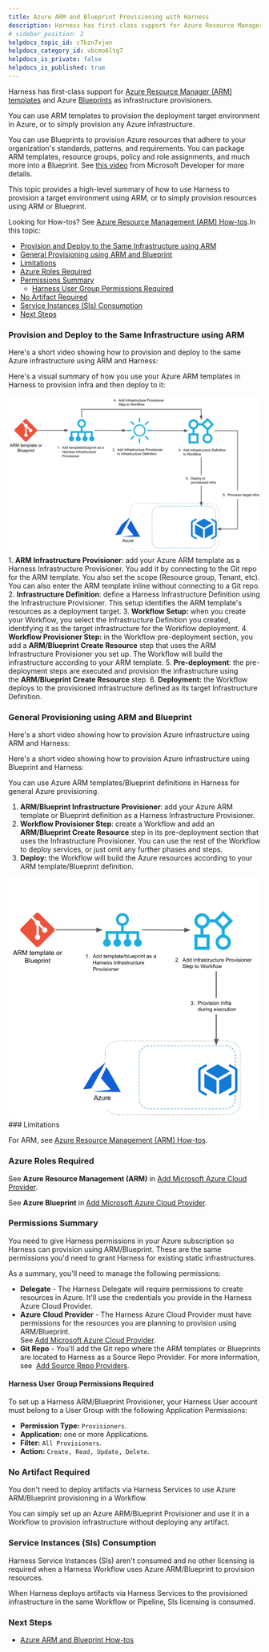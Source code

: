 ```yaml
---
title: Azure ARM and Blueprint Provisioning with Harness
description: Harness has first-class support for Azure Resource Manager (ARM) templates and Azure Blueprints as infrastructure provisioners. You can use ARM templates to provision the deployment target environmen…
# sidebar_position: 2
helpdocs_topic_id: c7bzn7vjwn
helpdocs_category_id: vbcmo6ltg7
helpdocs_is_private: false
helpdocs_is_published: true
---
```


Harness has first-class support for [Azure Resource Manager (ARM) templates](https://docs.microsoft.com/en-us/azure/azure-resource-manager/templates/overview) and Azure [Blueprints](https://docs.microsoft.com/en-us/azure/governance/blueprints/overview) as infrastructure provisioners.

You can use ARM templates to provision the deployment target environment in Azure, or to simply provision any Azure infrastructure.

You can use Blueprints to provision Azure resources that adhere to your organization's standards, patterns, and requirements. You can package ARM templates, resource groups, policy and role assignments, and much more into a Blueprint. See [this video](https://www.youtube.com/watch?v=cQ9D-d6KkMY) from Microsoft Developer for more details.

This topic provides a high-level summary of how to use Harness to provision a target environment using ARM, or to simply provision resources using ARM or Blueprint.

Looking for How-tos? See [Azure Resource Management (ARM) How-tos](/article/qhnnq1mks3-azure-arm-and-blueprint-how-tos).In this topic:

* [Provision and Deploy to the Same Infrastructure using ARM](https://docs.harness.io/article/c7bzn7vjwn-azure-arm-and-blueprint-provision-with-harness#provision_and_deploy_to_the_same_infrastructure_using_arm)
* [General Provisioning using ARM and Blueprint](https://docs.harness.io/article/c7bzn7vjwn-azure-arm-and-blueprint-provision-with-harness#general_provisioning_using_arm_and_blueprint)
* [Limitations](https://docs.harness.io/article/c7bzn7vjwn-azure-arm-and-blueprint-provision-with-harness#limitations)
* [Azure Roles Required](https://docs.harness.io/article/c7bzn7vjwn-azure-arm-and-blueprint-provision-with-harness#azure_roles_required)
* [Permissions Summary](https://docs.harness.io/article/c7bzn7vjwn-azure-arm-and-blueprint-provision-with-harness#permissions_summary)
	+ [Harness User Group Permissions Required](https://docs.harness.io/article/c7bzn7vjwn-azure-arm-and-blueprint-provision-with-harness#harness_user_group_permissions_required)
* [No Artifact Required](https://docs.harness.io/article/c7bzn7vjwn-azure-arm-and-blueprint-provision-with-harness#no_artifact_required)
* [Service Instances (SIs) Consumption](https://docs.harness.io/article/c7bzn7vjwn-azure-arm-and-blueprint-provision-with-harness#service_instances_s_is_consumption)
* [Next Steps](https://docs.harness.io/article/c7bzn7vjwn-azure-arm-and-blueprint-provision-with-harness#next_steps)

### Provision and Deploy to the Same Infrastructure using ARM

Here's a short video showing how to provision and deploy to the same Azure infrastructure using ARM and Harness:

Here's a visual summary of how you use your Azure ARM templates in Harness to provision infra and then deploy to it:

![](./static/azure-arm-and-blueprint-provision-with-harness-19.png)1. **ARM Infrastructure Provisioner**: add your Azure ARM template as a Harness Infrastructure Provisioner. You add it by connecting to the Git repo for the ARM template. You also set the scope (Resource group, Tenant, etc). You can also enter the ARM template inline without connecting to a Git repo.
2. **​Infrastructure Definition**: define a Harness Infrastructure Definition using the Infrastructure Provisioner. This setup identifies the ARM template's resources as a deployment target.
3. **Workflow Setup:** when you create your Workflow, you select the Infrastructure Definition you created, identifying it as the target infrastructure for the Workflow deployment.
4. **Workflow Provisioner Step:** in the Workflow pre-deployment section, you add a **ARM/Blueprint Create Resource** step that uses the ARM Infrastructure Provisioner you set up. The Workflow will build the infrastructure according to your ARM template.
5. **Pre-deployment**: the pre-deployment steps are executed and provision the infrastructure using the **ARM/Blueprint Create Resource** step.
6. **Deployment:** the Workflow deploys to the provisioned infrastructure defined as its target Infrastructure Definition.

### General Provisioning using ARM and Blueprint

Here's a short video showing how to provision Azure infrastructure using ARM and Harness:

Here's a short video showing how to provision Azure infrastructure using Blueprint and Harness:

You can use Azure ARM templates/Blueprint definitions in Harness for general Azure provisioning.

1. **ARM/Blueprint Infrastructure Provisioner**: add your Azure ARM template or Blueprint definition as a Harness Infrastructure Provisioner.
2. **Workflow Provisioner Step**: create a Workflow and add an **ARM/Blueprint Create Resource** step in its pre-deployment section that uses the Infrastructure Provisioner. You can use the rest of the Workflow to deploy services, or just omit any further phases and steps.
3. **Deploy:** the Workflow will build the Azure resources according to your ARM template/Blueprint definition.

![](./static/azure-arm-and-blueprint-provision-with-harness-20.png)### Limitations

For ARM, see [Azure Resource Management (ARM) How-tos](/article/qhnnq1mks3-azure-arm-and-blueprint-how-tos).

### Azure Roles Required

See **Azure Resource Management (ARM)** in [Add Microsoft Azure Cloud Provider](/article/4n3595l6in-add-microsoft-azure-cloud-provider).

See **Azure Blueprint** in [Add Microsoft Azure Cloud Provider](https://docs.harness.io/article/4n3595l6in-add-microsoft-azure-cloud-provider).

### Permissions Summary

You need to give Harness permissions in your Azure subscription so Harness can provision using ARM/Blueprint. These are the same permissions you'd need to grant Harness for existing static infrastructures.

As a summary, you'll need to manage the following permissions:

* **Delegate** - The Harness Delegate will require permissions to create resources in Azure. It'll use the credentials you provide in the Harness Azure Cloud Provider.
* **Azure** **Cloud Provider** - The Harness Azure Cloud Provider must have permissions for the resources you are planning to provision using ARM/Blueprint.  
See [Add Microsoft Azure Cloud Provider](/article/4n3595l6in-add-microsoft-azure-cloud-provider).
* **Git Repo** - You'll add the Git repo where the ARM templates or Blueprints are located to Harness as a Source Repo Provider. For more information, see  [Add Source Repo Providers](https://docs.harness.io/article/ay9hlwbgwa-add-source-repo-providers).

#### Harness User Group Permissions Required

To set up a Harness ARM/Blueprint Provisioner, your Harness User account must belong to a User Group with the following Application Permissions:

* **Permission Type:** `Provisioners`.
* **Application:** one or more Applications.
* **Filter:** `All Provisioners`.
* **Action:** `Create, Read, Update, Delete`.

### No Artifact Required

You don't need to deploy artifacts via Harness Services to use Azure ARM/Blueprint provisioning in a Workflow.

You can simply set up an Azure ARM/Blueprint Provisioner and use it in a Workflow to provision infrastructure without deploying any artifact.

### Service Instances (SIs) Consumption

Harness Service Instances (SIs) aren't consumed and no other licensing is required when a Harness Workflow uses Azure ARM/Blueprint to provision resources.

When Harness deploys artifacts via Harness Services to the provisioned infrastructure in the same Workflow or Pipeline, SIs licensing is consumed.

### Next Steps

* [Azure ARM and Blueprint How-tos](/article/qhnnq1mks3-azure-arm-and-blueprint-how-tos)

